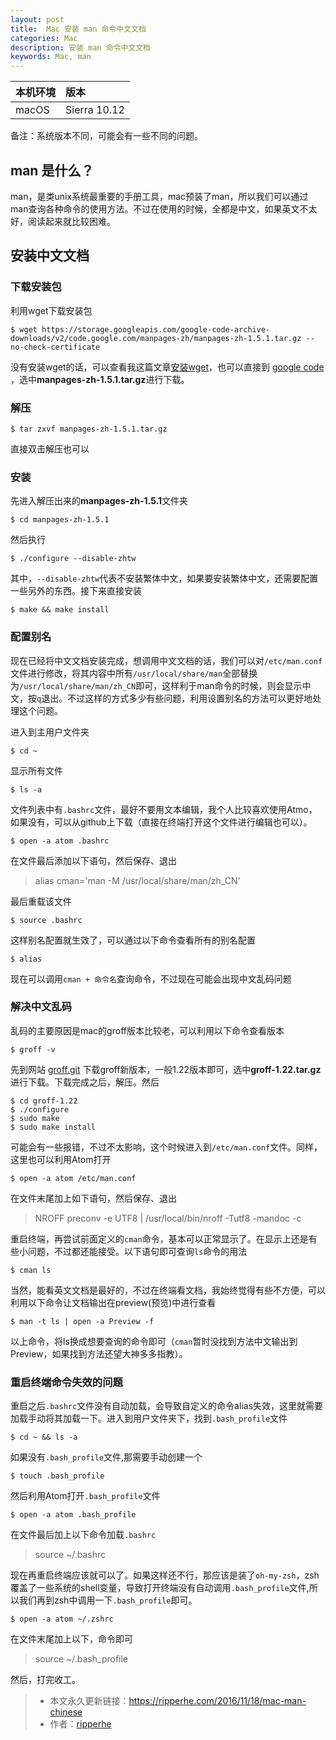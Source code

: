 ```yaml
---
layout: post
title:  Mac 安装 man 命令中文文档
categories: Mac
description: 安装 man 命令中文文档
keywords: Mac, man
---
```


|本机环境|版本|
|:---|:---|
|macOS|Sierra 10.12|

备注：系统版本不同，可能会有一些不同的问题。

## man 是什么？
man，是类unix系统最重要的手册工具，mac预装了man，所以我们可以通过man查询各种命令的使用方法。不过在使用的时候，全都是中文，如果英文不太好，阅读起来就比较困难。

## 安装中文文档

### 下载安装包
利用wget下载安装包

```
$ wget https://storage.googleapis.com/google-code-archive-downloads/v2/code.google.com/manpages-zh/manpages-zh-1.5.1.tar.gz --no-check-certificate
```
没有安装wget的话，可以查看我这篇文章[安装wget](http://www.jianshu.com/p/f6b290710262)，也可以直接到 [google code](https://code.google.com/archive/p/manpages-zh/downloads) ，选中**manpages-zh-1.5.1.tar.gz**进行下载。

### 解压
```
$ tar zxvf manpages-zh-1.5.1.tar.gz
```
直接双击解压也可以

### 安装
先进入解压出来的**manpages-zh-1.5.1**文件夹

```
$ cd manpages-zh-1.5.1
```
然后执行

```
$ ./configure --disable-zhtw
```
其中，`--disable-zhtw`代表不安装繁体中文，如果要安装繁体中文，还需要配置一些另外的东西。接下来直接安装

```
$ make && make install
```

### 配置别名
现在已经将中文文档安装完成，想调用中文文档的话，我们可以对`/etc/man.conf`文件进行修改，将其内容中所有`/usr/local/share/man`全部替换为`/usr/local/share/man/zh_CN`即可，这样利于man命令的时候，则会显示中文，按`q`退出。不过这样的方式多少有些问题，利用设置别名的方法可以更好地处理这个问题。

进入到主用户文件夹

```
$ cd ~
```
显示所有文件

```
$ ls -a
```
文件列表中有`.bashrc`文件，最好不要用文本编辑，我个人比较喜欢使用Atmo，如果没有，可以从github上下载（直接在终端打开这个文件进行编辑也可以）。

```
$ open -a atom .bashrc
```
在文件最后添加以下语句，然后保存、退出

> alias cman='man -M /usr/local/share/man/zh_CN'

最后重载该文件

```
$ source .bashrc
```
这样别名配置就生效了，可以通过以下命令查看所有的别名配置

```
$ alias
```
现在可以调用`cman + 命令名`查询命令，不过现在可能会出现中文乱码问题

### 解决中文乱码
乱码的主要原因是mac的groff版本比较老，可以利用以下命令查看版本

```
$ groff -v
```
先到网站 [groff.git](http://git.savannah.gnu.org/cgit/groff.git) 下载groff新版本，一般1.22版本即可，选中**groff-1.22.tar.gz**进行下载。下载完成之后，解压。然后

```
$ cd groff-1.22
$ ./configure
$ sudo make
$ sudo make install
```
可能会有一些报错，不过不太影响，这个时候进入到`/etc/man.conf`文件。同样，这里也可以利用Atom打开

```
$ open -a atom /etc/man.conf
```
在文件末尾加上如下语句，然后保存、退出

> NROFF preconv -e UTF8 \| /usr/local/bin/nroff -Tutf8 -mandoc -c

重启终端，再尝试前面定义的`cman`命令，基本可以正常显示了。在显示上还是有些小问题，不过都还能接受。以下语句即可查询`ls`命令的用法

```
$ cman ls
```
当然，能看英文文档是最好的，不过在终端看文档，我始终觉得有些不方便，可以利用以下命令让文档输出在preview(预览)中进行查看

```
$ man -t ls | open -a Preview -f
```
以上命令，将ls换成想要查询的命令即可（`cman`暂时没找到方法中文输出到Preview，如果找到方法还望大神多多指教）。

### 重启终端命令失效的问题
重启之后`.bashrc`文件没有自动加载，会导致自定义的命令alias失效，这里就需要加载手动将其加载一下。进入到用户文件夹下，找到`.bash_profile`文件

```
$ cd ~ && ls -a
```
如果没有`.bash_profile`文件,那需要手动创建一个

```
$ touch .bash_profile
```
然后利用Atom打开`.bash_profile`文件

```
$ open -a atom .bash_profile
```
在文件最后加上以下命令加载`.bashrc`

> source ~/.bashrc

现在再重启终端应该就可以了。如果这样还不行，那应该是装了`oh-my-zsh`，zsh覆盖了一些系统的shell变量，导致打开终端没有自动调用`.bash_profile`文件,所以我们再到zsh中调用一下`.bash_profile`即可。

```
$ open -a atom ~/.zshrc
```
在文件末尾加上以下，命令即可

> source ~/.bash_profile

然后，打完收工。

> * 本文永久更新链接：<https://ripperhe.com/2016/11/18/mac-man-chinese>
> * 作者：[ripperhe](https://github.com/ripperhe)